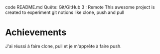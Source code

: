 code README.md
Quête: Git/GitHub 3 : Remote
This awesome project is created to experiment git notions like clone, push and pull


# Achievements

J'ai réussi à faire clone, pull et je m'apprête à faire push.
